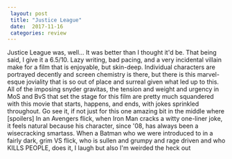 ```yaml
---
 layout: post
 title: "Justice League"
 date:  2017-11-16
 categories: review 
---
```



Justice League was, well... It was better than I thought it'd be. That being said, I give it a 6.5/10. Lazy writing, bad pacing, and a very incidental villain make for a film that is enjoyable, but skin-deep. Individual characters are portrayed decently and screen chemistry is there, but there is this marvel-esque joviality that is so out of place and surreal given what led up to this. All of the imposing snyder gravitas, the tension and weight and urgency in MoS and BvS that set the stage for this film are pretty much squandered with this movie that starts, happens, and ends, with jokes sprinkled throughout. Go see it, if not just for this one amazing bit in the middle where [spoilers]
In an Avengers flick, when Iron Man cracks a witty one-liner joke, it feels natural because his character, since '08, has always been a wisecracking smartass. When a Batman who we were introduced to in a fairly dark, grim VS flick, who is sullen and grumpy and rage driven and who KILLS PEOPLE, does it, I laugh but also I'm weirded the heck out
